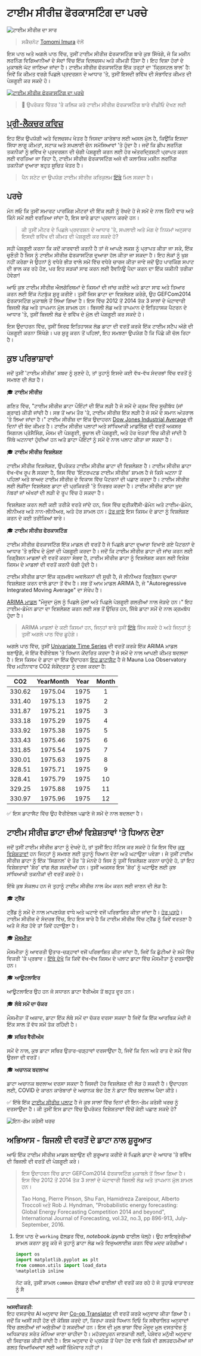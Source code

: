 <!--
CO_OP_TRANSLATOR_METADATA:
{
  "original_hash": "3150d40f36a77857316ecaed5f31e856",
  "translation_date": "2025-08-29T17:04:10+00:00",
  "source_file": "7-TimeSeries/1-Introduction/README.md",
  "language_code": "pa"
}
-->
# ਟਾਈਮ ਸੀਰੀਜ਼ ਫੋਰਕਾਸਟਿੰਗ ਦਾ ਪਰਚੇ

![ਟਾਈਮ ਸੀਰੀਜ਼ ਦਾ ਸਾਰ](../../../../translated_images/ml-timeseries.fb98d25f1013fc0c59090030080b5d1911ff336427bec31dbaf1ad08193812e9.pa.png)

> ਸਕੈਚਨੋਟ [Tomomi Imura](https://www.twitter.com/girlie_mac) ਵੱਲੋਂ

ਇਸ ਪਾਠ ਅਤੇ ਅਗਲੇ ਪਾਠ ਵਿੱਚ, ਤੁਸੀਂ ਟਾਈਮ ਸੀਰੀਜ਼ ਫੋਰਕਾਸਟਿੰਗ ਬਾਰੇ ਕੁਝ ਸਿੱਖੋਗੇ, ਜੋ ਕਿ ਮਸ਼ੀਨ ਲਰਨਿੰਗ ਵਿਗਿਆਨੀਆਂ ਦੇ ਸੰਦਾਂ ਵਿੱਚ ਇੱਕ ਦਿਲਚਸਪ ਅਤੇ ਕੀਮਤੀ ਹਿੱਸਾ ਹੈ। ਇਹ ਵਿਸ਼ਾ ਹੋਰਾਂ ਦੇ ਮੁਕਾਬਲੇ ਘੱਟ ਜਾਣਿਆ ਜਾਂਦਾ ਹੈ। ਟਾਈਮ ਸੀਰੀਜ਼ ਫੋਰਕਾਸਟਿੰਗ ਇੱਕ ਤਰ੍ਹਾਂ ਦਾ 'ਕ੍ਰਿਸਟਲ ਬਾਲ' ਹੈ: ਜਿਵੇਂ ਕਿ ਕੀਮਤ ਵਰਗੇ ਪਿਛਲੇ ਪ੍ਰਦਰਸ਼ਨ ਦੇ ਆਧਾਰ 'ਤੇ, ਤੁਸੀਂ ਇਸਦੀ ਭਵਿੱਖ ਦੀ ਸੰਭਾਵਿਤ ਕੀਮਤ ਦੀ ਪੇਸ਼ਗੂਈ ਕਰ ਸਕਦੇ ਹੋ।

[![ਟਾਈਮ ਸੀਰੀਜ਼ ਫੋਰਕਾਸਟਿੰਗ ਦਾ ਪਰਚੇ](https://img.youtube.com/vi/cBojo1hsHiI/0.jpg)](https://youtu.be/cBojo1hsHiI "ਟਾਈਮ ਸੀਰੀਜ਼ ਫੋਰਕਾਸਟਿੰਗ ਦਾ ਪਰਚੇ")

> 🎥 ਉਪਰੋਕਤ ਚਿੱਤਰ 'ਤੇ ਕਲਿਕ ਕਰੋ ਟਾਈਮ ਸੀਰੀਜ਼ ਫੋਰਕਾਸਟਿੰਗ ਬਾਰੇ ਵੀਡੀਓ ਦੇਖਣ ਲਈ

## [ਪ੍ਰੀ-ਲੈਕਚਰ ਕਵਿਜ਼](https://gray-sand-07a10f403.1.azurestaticapps.net/quiz/41/)

ਇਹ ਇੱਕ ਉਪਯੋਗੀ ਅਤੇ ਦਿਲਚਸਪ ਖੇਤਰ ਹੈ ਜਿਸਦਾ ਕਾਰੋਬਾਰ ਲਈ ਅਸਲ ਮੁੱਲ ਹੈ, ਕਿਉਂਕਿ ਇਸਦਾ ਸਿੱਧਾ ਲਾਗੂ ਕੀਮਤਾਂ, ਸਟਾਕ ਅਤੇ ਸਪਲਾਈ ਚੇਨ ਸਮੱਸਿਆਵਾਂ 'ਤੇ ਹੁੰਦਾ ਹੈ। ਜਦੋਂ ਕਿ ਡੀਪ ਲਰਨਿੰਗ ਤਕਨੀਕਾਂ ਨੂੰ ਭਵਿੱਖ ਦੇ ਪ੍ਰਦਰਸ਼ਨ ਦੀ ਚੰਗੀ ਪੇਸ਼ਗੂਈ ਕਰਨ ਲਈ ਹੋਰ ਅੰਤਰਦ੍ਰਿਸ਼ਟੀ ਪ੍ਰਾਪਤ ਕਰਨ ਲਈ ਵਰਤਿਆ ਜਾ ਰਿਹਾ ਹੈ, ਟਾਈਮ ਸੀਰੀਜ਼ ਫੋਰਕਾਸਟਿੰਗ ਅਜੇ ਵੀ ਕਲਾਸਿਕ ਮਸ਼ੀਨ ਲਰਨਿੰਗ ਤਕਨੀਕਾਂ ਦੁਆਰਾ ਬਹੁਤ ਸੂਚਿਤ ਖੇਤਰ ਹੈ।

> ਪੈਨ ਸਟੇਟ ਦਾ ਉਪਯੋਗ ਟਾਈਮ ਸੀਰੀਜ਼ ਕਰਿਕੁਲਮ [ਇੱਥੇ](https://online.stat.psu.edu/stat510/lesson/1) ਮਿਲ ਸਕਦਾ ਹੈ।

## ਪਰਚੇ

ਮੰਨ ਲਓ ਕਿ ਤੁਸੀਂ ਸਮਾਰਟ ਪਾਰਕਿੰਗ ਮੀਟਰਾਂ ਦੀ ਇੱਕ ਲੜੀ ਨੂੰ ਰੱਖਦੇ ਹੋ ਜੋ ਸਮੇਂ ਦੇ ਨਾਲ ਕਿੰਨੀ ਵਾਰ ਅਤੇ ਕਿੰਨੇ ਸਮੇਂ ਲਈ ਵਰਤਿਆ ਜਾਂਦਾ ਹੈ, ਇਸ ਬਾਰੇ ਡਾਟਾ ਪ੍ਰਦਾਨ ਕਰਦੇ ਹਨ।

> ਕੀ ਤੁਸੀਂ ਮੀਟਰ ਦੇ ਪਿਛਲੇ ਪ੍ਰਦਰਸ਼ਨ ਦੇ ਆਧਾਰ 'ਤੇ, ਸਪਲਾਈ ਅਤੇ ਮੰਗ ਦੇ ਨਿਯਮਾਂ ਅਨੁਸਾਰ ਇਸਦੀ ਭਵਿੱਖ ਦੀ ਕੀਮਤ ਦੀ ਪੇਸ਼ਗੂਈ ਕਰ ਸਕਦੇ ਹੋ?

ਸਹੀ ਪੇਸ਼ਗੂਈ ਕਰਨਾ ਕਿ ਕਦੋਂ ਕਾਰਵਾਈ ਕਰਨੀ ਹੈ ਤਾਂ ਜੋ ਆਪਣੇ ਲਕਸ਼ ਨੂੰ ਪ੍ਰਾਪਤ ਕੀਤਾ ਜਾ ਸਕੇ, ਇੱਕ ਚੁਣੌਤੀ ਹੈ ਜਿਸ ਨੂੰ ਟਾਈਮ ਸੀਰੀਜ਼ ਫੋਰਕਾਸਟਿੰਗ ਦੁਆਰਾ ਹੱਲ ਕੀਤਾ ਜਾ ਸਕਦਾ ਹੈ। ਇਹ ਲੋਕਾਂ ਨੂੰ ਖੁਸ਼ ਨਹੀਂ ਕਰੇਗਾ ਜੇ ਉਹਨਾਂ ਨੂੰ ਵਧੇਰੇ ਭੀੜ ਵਾਲੇ ਸਮੇਂ ਵਿੱਚ ਵਧੇਰੇ ਚਾਰਜ ਕੀਤਾ ਜਾਵੇ ਜਦੋਂ ਉਹ ਪਾਰਕਿੰਗ ਸਪਾਟ ਦੀ ਭਾਲ ਕਰ ਰਹੇ ਹੋਣ, ਪਰ ਇਹ ਸੜਕਾਂ ਸਾਫ ਕਰਨ ਲਈ ਰੈਵਨਿਊ ਪੈਦਾ ਕਰਨ ਦਾ ਇੱਕ ਯਕੀਨੀ ਤਰੀਕਾ ਹੋਵੇਗਾ!

ਆਓ ਕੁਝ ਟਾਈਮ ਸੀਰੀਜ਼ ਐਲਗੋਰਿਥਮਾਂ ਦੇ ਕਿਸਮਾਂ ਦੀ ਜਾਂਚ ਕਰੀਏ ਅਤੇ ਡਾਟਾ ਸਾਫ ਅਤੇ ਤਿਆਰ ਕਰਨ ਲਈ ਇੱਕ ਨੋਟਬੁੱਕ ਸ਼ੁਰੂ ਕਰੀਏ। ਤੁਸੀਂ ਜਿਸ ਡਾਟਾ ਦਾ ਵਿਸ਼ਲੇਸ਼ਣ ਕਰੋਗੇ, ਉਹ GEFCom2014 ਫੋਰਕਾਸਟਿੰਗ ਮੁਕਾਬਲੇ ਤੋਂ ਲਿਆ ਗਿਆ ਹੈ। ਇਸ ਵਿੱਚ 2012 ਤੋਂ 2014 ਤੱਕ 3 ਸਾਲਾਂ ਦੇ ਘੰਟਾਵਾਰੀ ਬਿਜਲੀ ਲੋਡ ਅਤੇ ਤਾਪਮਾਨ ਮੁੱਲ ਸ਼ਾਮਲ ਹਨ। ਬਿਜਲੀ ਲੋਡ ਅਤੇ ਤਾਪਮਾਨ ਦੇ ਇਤਿਹਾਸਕ ਪੈਟਰਨ ਦੇ ਆਧਾਰ 'ਤੇ, ਤੁਸੀਂ ਬਿਜਲੀ ਲੋਡ ਦੇ ਭਵਿੱਖ ਦੇ ਮੁੱਲ ਦੀ ਪੇਸ਼ਗੂਈ ਕਰ ਸਕਦੇ ਹੋ।

ਇਸ ਉਦਾਹਰਨ ਵਿੱਚ, ਤੁਸੀਂ ਸਿਰਫ ਇਤਿਹਾਸਕ ਲੋਡ ਡਾਟਾ ਦੀ ਵਰਤੋਂ ਕਰਕੇ ਇੱਕ ਟਾਈਮ ਸਟੈਪ ਅੱਗੇ ਦੀ ਪੇਸ਼ਗੂਈ ਕਰਨਾ ਸਿੱਖੋਗੇ। ਪਰ ਸ਼ੁਰੂ ਕਰਨ ਤੋਂ ਪਹਿਲਾਂ, ਇਹ ਸਮਝਣਾ ਉਪਯੋਗ ਹੈ ਕਿ ਪਿੱਛੇ ਕੀ ਚੱਲ ਰਿਹਾ ਹੈ।

## ਕੁਝ ਪਰਿਭਾਸ਼ਾਵਾਂ

ਜਦੋਂ ਤੁਸੀਂ 'ਟਾਈਮ ਸੀਰੀਜ਼' ਸ਼ਬਦ ਨੂੰ ਸੁਣਦੇ ਹੋ, ਤਾਂ ਤੁਹਾਨੂੰ ਇਸਦੇ ਕਈ ਵੱਖ-ਵੱਖ ਸੰਦਰਭਾਂ ਵਿੱਚ ਵਰਤੋਂ ਨੂੰ ਸਮਝਣ ਦੀ ਲੋੜ ਹੈ।

🎓 **ਟਾਈਮ ਸੀਰੀਜ਼**

ਗਣਿਤ ਵਿੱਚ, "ਟਾਈਮ ਸੀਰੀਜ਼ ਡਾਟਾ ਪੌਇੰਟਾਂ ਦੀ ਇੱਕ ਲੜੀ ਹੈ ਜੋ ਸਮੇਂ ਦੇ ਕ੍ਰਮ ਵਿੱਚ ਸੂਚੀਬੱਧ (ਜਾਂ ਗ੍ਰਾਫ) ਕੀਤੀ ਜਾਂਦੀ ਹੈ। ਸਭ ਤੋਂ ਆਮ ਤੌਰ 'ਤੇ, ਟਾਈਮ ਸੀਰੀਜ਼ ਇੱਕ ਲੜੀ ਹੈ ਜੋ ਸਮੇਂ ਦੇ ਸਮਾਨ ਅੰਤਰਾਲ 'ਤੇ ਲਿਆ ਜਾਂਦਾ ਹੈ।" ਟਾਈਮ ਸੀਰੀਜ਼ ਦਾ ਇੱਕ ਉਦਾਹਰਨ [Dow Jones Industrial Average](https://wikipedia.org/wiki/Time_series) ਦੀ ਦਿਨਾਂ ਦੀ ਬੰਦ ਕੀਮਤ ਹੈ। ਟਾਈਮ ਸੀਰੀਜ਼ ਪਲਾਟਾਂ ਅਤੇ ਸਾਂਖਿਆਕੀ ਮਾਡਲਿੰਗ ਦੀ ਵਰਤੋਂ ਅਕਸਰ ਸਿਗਨਲ ਪ੍ਰੋਸੈਸਿੰਗ, ਮੌਸਮ ਦੀ ਪੇਸ਼ਗੂਈ, ਭੂਚਾਲ ਦੀ ਪੇਸ਼ਗੂਈ, ਅਤੇ ਹੋਰ ਖੇਤਰਾਂ ਵਿੱਚ ਕੀਤੀ ਜਾਂਦੀ ਹੈ ਜਿੱਥੇ ਘਟਨਾਵਾਂ ਹੁੰਦੀਆਂ ਹਨ ਅਤੇ ਡਾਟਾ ਪੌਇੰਟਾਂ ਨੂੰ ਸਮੇਂ ਦੇ ਨਾਲ ਪਲਾਟ ਕੀਤਾ ਜਾ ਸਕਦਾ ਹੈ।

🎓 **ਟਾਈਮ ਸੀਰੀਜ਼ ਵਿਸ਼ਲੇਸ਼ਣ**

ਟਾਈਮ ਸੀਰੀਜ਼ ਵਿਸ਼ਲੇਸ਼ਣ, ਉਪਰੋਕਤ ਟਾਈਮ ਸੀਰੀਜ਼ ਡਾਟਾ ਦੀ ਵਿਸ਼ਲੇਸ਼ਣ ਹੈ। ਟਾਈਮ ਸੀਰੀਜ਼ ਡਾਟਾ ਵੱਖ-ਵੱਖ ਰੂਪ ਲੈ ਸਕਦਾ ਹੈ, ਜਿਸ ਵਿੱਚ 'ਇੰਟਰਪਟਡ ਟਾਈਮ ਸੀਰੀਜ਼' ਸ਼ਾਮਲ ਹੈ ਜੋ ਕਿਸੇ ਘਟਨਾ ਤੋਂ ਪਹਿਲਾਂ ਅਤੇ ਬਾਅਦ ਟਾਈਮ ਸੀਰੀਜ਼ ਦੇ ਵਿਕਾਸ ਵਿੱਚ ਪੈਟਰਨਾਂ ਦੀ ਪਛਾਣ ਕਰਦਾ ਹੈ। ਟਾਈਮ ਸੀਰੀਜ਼ ਲਈ ਲੋੜੀਂਦਾ ਵਿਸ਼ਲੇਸ਼ਣ ਡਾਟਾ ਦੀ ਪ੍ਰਕਿਰਤੀ 'ਤੇ ਨਿਰਭਰ ਕਰਦਾ ਹੈ। ਟਾਈਮ ਸੀਰੀਜ਼ ਡਾਟਾ ਖੁਦ ਨੰਬਰਾਂ ਜਾਂ ਅੱਖਰਾਂ ਦੀ ਲੜੀ ਦੇ ਰੂਪ ਵਿੱਚ ਹੋ ਸਕਦਾ ਹੈ।

ਵਿਸ਼ਲੇਸ਼ਣ ਕਰਨ ਲਈ ਕਈ ਤਰੀਕੇ ਵਰਤੇ ਜਾਂਦੇ ਹਨ, ਜਿਸ ਵਿੱਚ ਫ੍ਰੀਕਵੈਂਸੀ-ਡੋਮੇਨ ਅਤੇ ਟਾਈਮ-ਡੋਮੇਨ, ਲੀਨੀਅਰ ਅਤੇ ਨਾਨ-ਲੀਨੀਅਰ, ਅਤੇ ਹੋਰ ਸ਼ਾਮਲ ਹਨ। [ਹੋਰ ਜਾਣੋ](https://www.itl.nist.gov/div898/handbook/pmc/section4/pmc4.htm) ਇਸ ਕਿਸਮ ਦੇ ਡਾਟਾ ਨੂੰ ਵਿਸ਼ਲੇਸ਼ਣ ਕਰਨ ਦੇ ਕਈ ਤਰੀਕਿਆਂ ਬਾਰੇ।

🎓 **ਟਾਈਮ ਸੀਰੀਜ਼ ਫੋਰਕਾਸਟਿੰਗ**

ਟਾਈਮ ਸੀਰੀਜ਼ ਫੋਰਕਾਸਟਿੰਗ ਇੱਕ ਮਾਡਲ ਦੀ ਵਰਤੋਂ ਹੈ ਜੋ ਪਿਛਲੇ ਡਾਟਾ ਦੁਆਰਾ ਦਿਖਾਏ ਗਏ ਪੈਟਰਨਾਂ ਦੇ ਆਧਾਰ 'ਤੇ ਭਵਿੱਖ ਦੇ ਮੁੱਲਾਂ ਦੀ ਪੇਸ਼ਗੂਈ ਕਰਦਾ ਹੈ। ਜਦੋਂ ਕਿ ਟਾਈਮ ਸੀਰੀਜ਼ ਡਾਟਾ ਦੀ ਜਾਂਚ ਕਰਨ ਲਈ ਰਿਗ੍ਰੈਸ਼ਨ ਮਾਡਲਾਂ ਦੀ ਵਰਤੋਂ ਕਰਨਾ ਸੰਭਵ ਹੈ, ਟਾਈਮ ਸੀਰੀਜ਼ ਡਾਟਾ ਨੂੰ ਵਿਸ਼ਲੇਸ਼ਣ ਕਰਨ ਲਈ ਵਿਸ਼ੇਸ਼ ਕਿਸਮ ਦੇ ਮਾਡਲਾਂ ਦੀ ਵਰਤੋਂ ਕਰਨੀ ਚੰਗੀ ਹੁੰਦੀ ਹੈ।

ਟਾਈਮ ਸੀਰੀਜ਼ ਡਾਟਾ ਇੱਕ ਕ੍ਰਮਬੱਧ ਅਵਲੋਕਨਾਂ ਦੀ ਸੂਚੀ ਹੈ, ਜੋ ਲੀਨੀਅਰ ਰਿਗ੍ਰੈਸ਼ਨ ਦੁਆਰਾ ਵਿਸ਼ਲੇਸ਼ਣ ਕਰਨ ਵਾਲੇ ਡਾਟਾ ਤੋਂ ਵੱਖ ਹੈ। ਸਭ ਤੋਂ ਆਮ ਮਾਡਲ ARIMA ਹੈ, ਜੋ "Autoregressive Integrated Moving Average" ਦਾ ਸੰਖੇਪ ਹੈ।

[ARIMA ਮਾਡਲ](https://online.stat.psu.edu/stat510/lesson/1/1.1) "ਮੌਜੂਦਾ ਮੁੱਲ ਨੂੰ ਪਿਛਲੇ ਮੁੱਲਾਂ ਅਤੇ ਪਿਛਲੇ ਪੇਸ਼ਗੂਈ ਗਲਤੀਆਂ ਨਾਲ ਜੋੜਦੇ ਹਨ।" ਇਹ ਟਾਈਮ-ਡੋਮੇਨ ਡਾਟਾ ਦਾ ਵਿਸ਼ਲੇਸ਼ਣ ਕਰਨ ਲਈ ਸਭ ਤੋਂ ਉਚਿਤ ਹਨ, ਜਿੱਥੇ ਡਾਟਾ ਸਮੇਂ ਦੇ ਨਾਲ ਕ੍ਰਮਬੱਧ ਹੁੰਦਾ ਹੈ।

> ARIMA ਮਾਡਲਾਂ ਦੇ ਕਈ ਕਿਸਮਾਂ ਹਨ, ਜਿਨ੍ਹਾਂ ਬਾਰੇ ਤੁਸੀਂ [ਇੱਥੇ](https://people.duke.edu/~rnau/411arim.htm) ਸਿੱਖ ਸਕਦੇ ਹੋ ਅਤੇ ਜਿਨ੍ਹਾਂ ਨੂੰ ਤੁਸੀਂ ਅਗਲੇ ਪਾਠ ਵਿੱਚ ਛੂਹੋਗੇ।

ਅਗਲੇ ਪਾਠ ਵਿੱਚ, ਤੁਸੀਂ [Univariate Time Series](https://itl.nist.gov/div898/handbook/pmc/section4/pmc44.htm) ਦੀ ਵਰਤੋਂ ਕਰਕੇ ਇੱਕ ARIMA ਮਾਡਲ ਬਣਾਉਗੇ, ਜੋ ਇੱਕ ਵੈਰੀਏਬਲ 'ਤੇ ਧਿਆਨ ਕੇਂਦਰਿਤ ਕਰਦਾ ਹੈ ਜੋ ਸਮੇਂ ਦੇ ਨਾਲ ਆਪਣੀ ਕੀਮਤ ਬਦਲਦਾ ਹੈ। ਇਸ ਕਿਸਮ ਦੇ ਡਾਟਾ ਦਾ ਇੱਕ ਉਦਾਹਰਨ [ਇਹ ਡਾਟਾਸੈਟ](https://itl.nist.gov/div898/handbook/pmc/section4/pmc4411.htm) ਹੈ ਜੋ Mauna Loa Observatory ਵਿੱਚ ਮਹੀਨਾਵਾਰ CO2 ਸੰਕੇਂਦ੍ਰਤਾ ਨੂੰ ਦਰਜ ਕਰਦਾ ਹੈ:

|  CO2   | YearMonth | Year  | Month |
| :----: | :-------: | :---: | :---: |
| 330.62 |  1975.04  | 1975  |   1   |
| 331.40 |  1975.13  | 1975  |   2   |
| 331.87 |  1975.21  | 1975  |   3   |
| 333.18 |  1975.29  | 1975  |   4   |
| 333.92 |  1975.38  | 1975  |   5   |
| 333.43 |  1975.46  | 1975  |   6   |
| 331.85 |  1975.54  | 1975  |   7   |
| 330.01 |  1975.63  | 1975  |   8   |
| 328.51 |  1975.71  | 1975  |   9   |
| 328.41 |  1975.79  | 1975  |  10   |
| 329.25 |  1975.88  | 1975  |  11   |
| 330.97 |  1975.96  | 1975  |  12   |

✅ ਇਸ ਡਾਟਾਸੈਟ ਵਿੱਚ ਉਹ ਵੈਰੀਏਬਲ ਪਛਾਣੋ ਜੋ ਸਮੇਂ ਦੇ ਨਾਲ ਬਦਲਦਾ ਹੈ।

## ਟਾਈਮ ਸੀਰੀਜ਼ ਡਾਟਾ ਦੀਆਂ ਵਿਸ਼ੇਸ਼ਤਾਵਾਂ 'ਤੇ ਧਿਆਨ ਦੇਣਾ

ਜਦੋਂ ਤੁਸੀਂ ਟਾਈਮ ਸੀਰੀਜ਼ ਡਾਟਾ ਨੂੰ ਦੇਖਦੇ ਹੋ, ਤਾਂ ਤੁਸੀਂ ਇਹ ਨੋਟਿਸ ਕਰ ਸਕਦੇ ਹੋ ਕਿ ਇਸ ਵਿੱਚ [ਕੁਝ ਵਿਸ਼ੇਸ਼ਤਾਵਾਂ](https://online.stat.psu.edu/stat510/lesson/1/1.1) ਹਨ ਜਿਨ੍ਹਾਂ ਨੂੰ ਸਮਝਣ ਲਈ ਤੁਹਾਨੂੰ ਧਿਆਨ ਦੇਣਾ ਅਤੇ ਘਟਾਉਣਾ ਪਵੇਗਾ। ਜੇ ਤੁਸੀਂ ਟਾਈਮ ਸੀਰੀਜ਼ ਡਾਟਾ ਨੂੰ ਇੱਕ 'ਸਿਗਨਲ' ਦੇ ਤੌਰ 'ਤੇ ਮੰਨਦੇ ਹੋ ਜਿਸ ਨੂੰ ਤੁਸੀਂ ਵਿਸ਼ਲੇਸ਼ਣ ਕਰਨਾ ਚਾਹੁੰਦੇ ਹੋ, ਤਾਂ ਇਹ ਵਿਸ਼ੇਸ਼ਤਾਵਾਂ 'ਸ਼ੋਰ' ਵਾਂਗ ਲੱਗ ਸਕਦੀਆਂ ਹਨ। ਤੁਸੀਂ ਅਕਸਰ ਇਸ 'ਸ਼ੋਰ' ਨੂੰ ਘਟਾਉਣ ਲਈ ਕੁਝ ਸਾਂਖਿਆਕੀ ਤਕਨੀਕਾਂ ਦੀ ਵਰਤੋਂ ਕਰਦੇ ਹੋ।

ਇੱਥੇ ਕੁਝ ਸੰਕਲਪ ਹਨ ਜੋ ਤੁਹਾਨੂੰ ਟਾਈਮ ਸੀਰੀਜ਼ ਨਾਲ ਕੰਮ ਕਰਨ ਲਈ ਜਾਣਨ ਦੀ ਲੋੜ ਹੈ:

🎓 **ਟ੍ਰੈਂਡ**

ਟ੍ਰੈਂਡ ਨੂੰ ਸਮੇਂ ਦੇ ਨਾਲ ਮਾਪਣਯੋਗ ਵਾਧੇ ਅਤੇ ਘਟਾਏ ਵਜੋਂ ਪਰਿਭਾਸ਼ਿਤ ਕੀਤਾ ਜਾਂਦਾ ਹੈ। [ਹੋਰ ਪੜ੍ਹੋ](https://machinelearningmastery.com/time-series-trends-in-python)। ਟਾਈਮ ਸੀਰੀਜ਼ ਦੇ ਸੰਦਰਭ ਵਿੱਚ, ਇਹ ਇਸ ਬਾਰੇ ਹੈ ਕਿ ਟਾਈਮ ਸੀਰੀਜ਼ ਵਿੱਚ ਟ੍ਰੈਂਡ ਨੂੰ ਕਿਵੇਂ ਵਰਤਣਾ ਹੈ ਅਤੇ ਜੇ ਲੋੜ ਹੋਵੇ ਤਾਂ ਕਿਵੇਂ ਹਟਾਉਣਾ ਹੈ।

🎓 **[ਮੌਸਮੀਤਾ](https://machinelearningmastery.com/time-series-seasonality-with-python/)**

ਮੌਸਮੀਤਾ ਨੂੰ ਆਵਰਤੀ ਉਤਾਰ-ਚੜ੍ਹਾਵਾਂ ਵਜੋਂ ਪਰਿਭਾਸ਼ਿਤ ਕੀਤਾ ਜਾਂਦਾ ਹੈ, ਜਿਵੇਂ ਕਿ ਛੁੱਟੀਆਂ ਦੇ ਸਮੇਂ ਵਿੱਚ ਵਿਕਰੀ 'ਤੇ ਪ੍ਰਭਾਵ। [ਇੱਥੇ ਦੇਖੋ](https://itl.nist.gov/div898/handbook/pmc/section4/pmc443.htm) ਕਿ ਕਿਵੇਂ ਵੱਖ-ਵੱਖ ਕਿਸਮ ਦੇ ਪਲਾਟ ਡਾਟਾ ਵਿੱਚ ਮੌਸਮੀਤਾ ਨੂੰ ਦਰਸਾਉਂਦੇ ਹਨ।

🎓 **ਆਊਟਲਾਇਰ**

ਆਊਟਲਾਇਰ ਉਹ ਹਨ ਜੋ ਸਧਾਰਨ ਡਾਟਾ ਵੈਰੀਅੰਸ ਤੋਂ ਬਹੁਤ ਦੂਰ ਹਨ।

🎓 **ਲੰਬੇ ਸਮੇਂ ਦਾ ਚੱਕਰ**

ਮੌਸਮੀਤਾ ਤੋਂ ਅਜ਼ਾਦ, ਡਾਟਾ ਇੱਕ ਲੰਬੇ ਸਮੇਂ ਦਾ ਚੱਕਰ ਦਰਸਾ ਸਕਦਾ ਹੈ ਜਿਵੇਂ ਕਿ ਇੱਕ ਆਰਥਿਕ ਮੰਦੀ ਜੋ ਇੱਕ ਸਾਲ ਤੋਂ ਵੱਧ ਸਮੇਂ ਤੱਕ ਰਹਿੰਦੀ ਹੈ।

🎓 **ਸਥਿਰ ਵੈਰੀਅੰਸ**

ਸਮੇਂ ਦੇ ਨਾਲ, ਕੁਝ ਡਾਟਾ ਸਥਿਰ ਉਤਾਰ-ਚੜ੍ਹਾਵਾਂ ਦਰਸਾਉਂਦਾ ਹੈ, ਜਿਵੇਂ ਕਿ ਦਿਨ ਅਤੇ ਰਾਤ ਦੇ ਸਮੇਂ ਵਿੱਚ ਉਰਜਾ ਦੀ ਵਰਤੋਂ।

🎓 **ਅਚਾਨਕ ਬਦਲਾਅ**

ਡਾਟਾ ਅਚਾਨਕ ਬਦਲਾਅ ਦਰਸਾ ਸਕਦਾ ਹੈ ਜਿਸਦੀ ਹੋਰ ਵਿਸ਼ਲੇਸ਼ਣ ਦੀ ਲੋੜ ਹੋ ਸਕਦੀ ਹੈ। ਉਦਾਹਰਨ ਲਈ, COVID ਦੇ ਕਾਰਨ ਕਾਰੋਬਾਰਾਂ ਦੇ ਅਚਾਨਕ ਬੰਦ ਹੋਣ ਨੇ ਡਾਟਾ ਵਿੱਚ ਬਦਲਾਅ ਪੈਦਾ ਕੀਤੇ।

✅ ਇੱਥੇ ਇੱਕ [ਟਾਈਮ ਸੀਰੀਜ਼ ਪਲਾਟ](https://www.kaggle.com/kashnitsky/topic-9-part-1-time-series-analysis-in-python) ਹੈ ਜੋ ਕੁਝ ਸਾਲਾਂ ਵਿੱਚ ਦਿਨਾਂ ਦੀ ਇਨ-ਗੇਮ ਕਰੰਸੀ ਖਰਚ ਨੂੰ ਦਰਸਾਉਂਦਾ ਹੈ। ਕੀ ਤੁਸੀਂ ਇਸ ਡਾਟਾ ਵਿੱਚ ਉਪਰੋਕਤ ਵਿਸ਼ੇਸ਼ਤਾਵਾਂ ਵਿੱਚੋਂ ਕੋਈ ਪਛਾਣ ਸਕਦੇ ਹੋ?

![ਇਨ-ਗੇਮ ਕਰੰਸੀ ਖਰਚ](../../../../translated_images/currency.e7429812bfc8c6087b2d4c410faaa4aaa11b2fcaabf6f09549b8249c9fbdb641.pa.png)

## ਅਭਿਆਸ - ਬਿਜਲੀ ਦੀ ਵਰਤੋਂ ਦੇ ਡਾਟਾ ਨਾਲ ਸ਼ੁਰੂਆਤ

ਆਓ ਇੱਕ ਟਾਈਮ ਸੀਰੀਜ਼ ਮਾਡਲ ਬਣਾਉਣ ਦੀ ਸ਼ੁਰੂਆਤ ਕਰੀਏ ਜੋ ਪਿਛਲੇ ਡਾਟਾ ਦੇ ਆਧਾਰ 'ਤੇ ਭਵਿੱਖ ਦੀ ਬਿਜਲੀ ਦੀ ਵਰਤੋਂ ਦੀ ਪੇਸ਼ਗੂਈ ਕਰੇ।

> ਇਸ ਉਦਾਹਰਨ ਵਿੱਚ ਡਾਟਾ GEFCom2014 ਫੋਰਕਾਸਟਿੰਗ ਮੁਕਾਬਲੇ ਤੋਂ ਲਿਆ ਗਿਆ ਹੈ। ਇਸ ਵਿੱਚ 2012 ਤੋਂ 2014 ਤੱਕ 3 ਸਾਲਾਂ ਦੇ ਘੰਟਾਵਾਰੀ ਬਿਜਲੀ ਲੋਡ ਅਤੇ ਤਾਪਮਾਨ ਮੁੱਲ ਸ਼ਾਮਲ ਹਨ।
>
> Tao Hong, Pierre Pinson, Shu Fan, Hamidreza Zareipour, Alberto Troccoli ਅਤੇ Rob J. Hyndman, "Probabilistic energy forecasting: Global Energy Forecasting Competition 2014 and beyond", International Journal of Forecasting, vol.32, no.3, pp 896-913, July-September, 2016.

1. ਇਸ ਪਾਠ ਦੇ `working` ਫੋਲਡਰ ਵਿੱਚ, _notebook.ipynb_ ਫਾਈਲ ਖੋਲ੍ਹੋ। ਉਹ ਲਾਇਬ੍ਰੇਰੀਆਂ ਸ਼ਾਮਲ ਕਰਨਾ ਸ਼ੁਰੂ ਕਰੋ ਜੋ ਤੁਹਾਨੂੰ ਡਾਟਾ ਲੋਡ ਅਤੇ ਵਿਜੁਅਲਾਈਜ਼ ਕਰਨ ਵਿੱਚ ਮਦਦ ਕਰੇਗੀਆਂ।

    ```python
    import os
    import matplotlib.pyplot as plt
    from common.utils import load_data
    %matplotlib inline
    ```

    ਨੋਟ ਕਰੋ, ਤੁਸੀਂ ਸ਼ਾਮਲ `common` ਫੋਲਡਰ ਦੀਆਂ ਫਾਈਲਾਂ ਦੀ ਵਰਤੋਂ ਕਰ ਰਹੇ ਹੋ ਜੋ ਤੁਹਾਡੇ ਵਾਤਾਵਰਣ ਨੂੰ ਸੈ

---

**ਅਸਵੀਕਰਤੀ**:  
ਇਹ ਦਸਤਾਵੇਜ਼ AI ਅਨੁਵਾਦ ਸੇਵਾ [Co-op Translator](https://github.com/Azure/co-op-translator) ਦੀ ਵਰਤੋਂ ਕਰਕੇ ਅਨੁਵਾਦ ਕੀਤਾ ਗਿਆ ਹੈ। ਜਦੋਂ ਕਿ ਅਸੀਂ ਸਹੀ ਹੋਣ ਦੀ ਕੋਸ਼ਿਸ਼ ਕਰਦੇ ਹਾਂ, ਕਿਰਪਾ ਕਰਕੇ ਧਿਆਨ ਦਿਓ ਕਿ ਸਵੈਚਾਲਿਤ ਅਨੁਵਾਦਾਂ ਵਿੱਚ ਗਲਤੀਆਂ ਜਾਂ ਅਸੁੱਤੀਆਂ ਹੋ ਸਕਦੀਆਂ ਹਨ। ਇਸ ਦੀ ਮੂਲ ਭਾਸ਼ਾ ਵਿੱਚ ਮੌਜੂਦ ਮੂਲ ਦਸਤਾਵੇਜ਼ ਨੂੰ ਅਧਿਕਾਰਤ ਸਰੋਤ ਮੰਨਿਆ ਜਾਣਾ ਚਾਹੀਦਾ ਹੈ। ਮਹੱਤਵਪੂਰਨ ਜਾਣਕਾਰੀ ਲਈ, ਪੇਸ਼ੇਵਰ ਮਨੁੱਖੀ ਅਨੁਵਾਦ ਦੀ ਸਿਫਾਰਸ਼ ਕੀਤੀ ਜਾਂਦੀ ਹੈ। ਇਸ ਅਨੁਵਾਦ ਦੇ ਪ੍ਰਯੋਗ ਤੋਂ ਪੈਦਾ ਹੋਣ ਵਾਲੇ ਕਿਸੇ ਵੀ ਗਲਤਫਹਮੀਆਂ ਜਾਂ ਗਲਤ ਵਿਆਖਿਆਵਾਂ ਲਈ ਅਸੀਂ ਜ਼ਿੰਮੇਵਾਰ ਨਹੀਂ ਹਾਂ।  